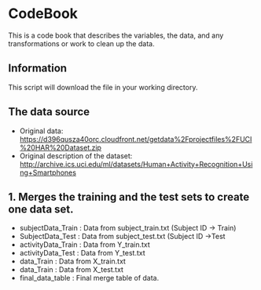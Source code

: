 # CodeBook

This is a code book that describes the variables, the data, and any transformations or work to clean up the data.

## Information

This script will download the file in your working directory.

## The data source

* Original data: https://d396qusza40orc.cloudfront.net/getdata%2Fprojectfiles%2FUCI%20HAR%20Dataset.zip
* Original description of the dataset: http://archive.ics.uci.edu/ml/datasets/Human+Activity+Recognition+Using+Smartphones

## 1. Merges the training and the test sets to create one data set.

* subjectData_Train : Data from subject_train.txt (Subject ID -> Train)
* SubjectData_Test : Data from subject_test.txt (Subject ID ->Test
* activityData_Train : Data from Y_train.txt
* activityData_Test : Data from Y_test.txt
* data_Train : Data from X_train.txt
* data_Train : Data from X_test.txt
* final_data_table : Final merge table of data.

